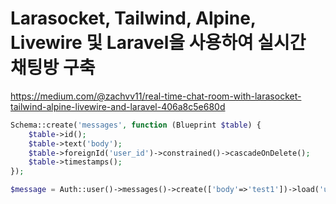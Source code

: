 # Larasocket, Tailwind, Alpine, Livewire 및 Laravel을 사용하여 실시간 채팅방 구축

https://medium.com/@zachvv11/real-time-chat-room-with-larasocket-tailwind-alpine-livewire-and-laravel-406a8c5e680d


```php
Schema::create('messages', function (Blueprint $table) {
    $table->id();
    $table->text('body');
    $table->foreignId('user_id')->constrained()->cascadeOnDelete();
    $table->timestamps();
});
```

```php
$message = Auth::user()->messages()->create(['body'=>'test1'])->load('user');
```


